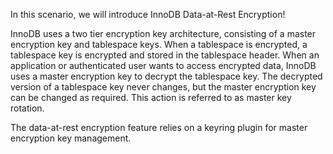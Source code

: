 In this scenario, we will introduce InnoDB Data-at-Rest Encryption!

InnoDB uses a two tier encryption key architecture, consisting of a master encryption key and tablespace keys. When a tablespace is encrypted, a tablespace key is encrypted and stored in the tablespace header. When an application or authenticated user wants to access encrypted data, InnoDB uses a master encryption key to decrypt the tablespace key. The decrypted version of a tablespace key never changes, but the master encryption key can be changed as required. This action is referred to as master key rotation.

The data-at-rest encryption feature relies on a keyring plugin for master encryption key management.
